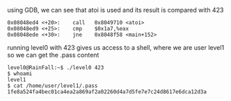 using GDB, we can see that atoi is used and its result is compared with 423

```
0x08048ed4 <+20>:    call   0x8049710 <atoi>
0x08048ed9 <+25>:    cmp    $0x1a7,%eax
0x08048ede <+30>:    jne    0x8048f58 <main+152>

```

running level0 with 423 gives us access to a shell, where we are user level1 so we can get the .pass content

```
level0@RainFall:~$ ./level0 423
$ whoami
level1
$ cat /home/user/level1/.pass
1fe8a524fa4bec01ca4ea2a869af2a02260d4a7d5fe7e7c24d8617e6dca12d3a

```